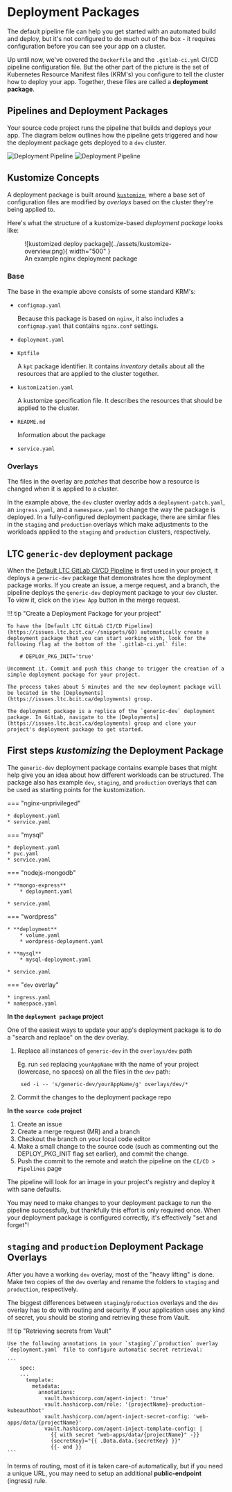 # Deployment Packages

The default pipeline file can help you get started with an automated build and deploy, but it's not configured to do much out of the box - it requires configuration before you can see your app on a cluster.

Up until now, we've covered the `Dockerfile` and the `.gitlab-ci.yml` CI/CD pipeline configuration file. But the other part of the picture is the set of Kubernetes Resource Manifest files (KRM's) you configure to tell the cluster how to deploy your app. Together, these files are called a **deployment package**.

## Pipelines and Deployment Packages

Your source code project runs the pipeline that builds and deploys your app. The diagram below outlines how the pipeline gets triggered and how the deployment package gets deployed to a `dev` cluster.

![Deployment Pipeline](../assets/deploy-pipeline-overview-light.png#only-light)
![Deployment Pipeline](../assets/deploy-pipeline-overview-dark.png#only-dark)

## Kustomize Concepts

A deployment package is built around [`kustomize`](https://kubectl.docs.kubernetes.io/), where a base set of configuration files are modified by *overlays* based on the cluster they're being applied to.

Here's what the structure of a kustomize-based *deployment package* looks like:

<!-- markdownlint-disable MD033 -->
<figure markdown>
![kustomized deploy package](../assets/kustomize-overview.png){ width="500" }
  <figcaption>An example nginx deployment package</figcaption>
</figure>

### Base

The base in the example above consists of some standard KRM's:

* `configmap.yaml`

    Because this package is based on `nginx`, it also includes a `configmap.yaml` that contains `nginx.conf` settings.

* `deployment.yaml`
* `Kptfile`

    A `kpt` package identifier. It contains *inventory* details about all the resources that are applied to the cluster together.

* `kustomization.yaml`

    A kustomize specification file. It describes the resources that should be applied to the cluster.

* `README.md`

    Information about the package

* `service.yaml`

### Overlays

The files in the overlay are *patches* that describe how a resource is changed when it is applied to a cluster.

In the example above, the `dev` cluster overlay adds a `deployment-patch.yaml`, an `ingress.yaml`, and a `namespace.yaml` to change the way the package is deployed. In a fully-configured deployment package, there are similar files in the `staging` and `production` overlays which make adjustments to the workloads applied to the `staging` and `production` clusters, respectively.

## LTC `generic-dev` deployment package

When the [Default LTC GitLab CI/CD Pipeline](https://issues.ltc.bcit.ca/-/snippets/60) is first used in your project, it deploys a `generic-dev` package that demonstrates how the deployment package works. If you create an issue, a merge request, and a branch, the pipeline deploys the `generic-dev` deployment package to your `dev` cluster. To view it, click on the `View App` button in the merge request.

!!! tip "Create a Deployment Package for your project"

    To have the [Default LTC GitLab CI/CD Pipeline](https://issues.ltc.bcit.ca/-/snippets/60) automatically create a deployment package that you can start working with, look for the following flag at the bottom of the `.gitlab-ci.yml` file:
    
        # DEPLOY_PKG_INIT='true'
    
    Uncomment it. Commit and push this change to trigger the creation of a simple deployment package for your project.

    The process takes about 5 minutes and the new deployment package will be located in the [Deployments](https://issues.ltc.bcit.ca/deployments) group.

    The deployment package is a replica of the `generic-dev` deployment package. In GitLab, navigate to the [Deployments](https://issues.ltc.bcit.ca/deployments) group and clone your project's deployment package to get started.

## First steps *kustomizing* the Deployment Package

The `generic-dev` deployment package contains example bases that might help give you an idea about how different workloads can be structured. The package also has example `dev`, `staging`, and `production` overlays that can be used as starting points for the kustomization.

=== "nginx-unprivileged"

    * deployment.yaml
    * service.yaml

=== "mysql"

    * deployment.yaml
    * pvc.yaml
    * service.yaml

=== "nodejs-mongodb"

    * **mongo-express**
        * deployment.yaml

    * service.yaml

=== "wordpress"

    * **deployment**
        * volume.yaml
        * wordpress-deployment.yaml

    * **mysql**
        * mysql-deployment.yaml

    * service.yaml

=== "`dev` overlay"

    * ingress.yaml
    * namespace.yaml

**In the `deployment package` project**

One of the easiest ways to update your app's deployment package is to do a "search and replace" on the dev overlay.

1. Replace all instances of `generic-dev` in the `overlays/dev` path

    Eg. run `sed` replacing `yourAppName` with the name of your project (lowercase, no spaces) on all the files in the `dev` path:

        sed -i -- 's/generic-dev/yourAppName/g' overlays/dev/*

1. Commit the changes to the deployment package repo

**In the `source code` project**

1. Create an issue
1. Create a merge request (MR) and a branch
1. Checkout the branch on your local code editor
1. Make a small change to the source code (such as commenting out the DEPLOY_PKG_INIT flag set earlier), and commit the change.
1. Push the commit to the remote and watch the pipeline on the `CI/CD > Pipelines` page

The pipeline will look for an image in your project's registry and deploy it with sane defaults.

You may need to make changes to your deployment package to run the pipeline successfully, but thankfully this effort is only required once. When your deployment package is configured correctly, it's effectively "set and forget"!

## `staging` and `production` Deployment Package Overlays

After you have a working `dev` overlay, most of the "heavy lifting" is done. Make two copies of the `dev` overlay and rename the folders to `staging` and `production`, respectively.

The biggest differences between `staging`/`production` overlays and the `dev` overlay has to do with routing and security. If your application uses any kind of secret, you should be storing and retrieving these from Vault.

!!! tip "Retrieving secrets from Vault"

    Use the following annotations in your `staging`/`production` overlay `deployment.yaml` file to configure automatic secret retrieval:

    ```
        spec:
        ...
          template:
            metadata:
              annotations:
                vault.hashicorp.com/agent-inject: 'true'
                vault.hashicorp.com/role: '{projectName}-production-kubeauthbot'
                vault.hashicorp.com/agent-inject-secret-config: 'web-apps/data/{projectName}'
                vault.hashicorp.com/agent-inject-template-config: |
                  {{ with secret "web-apps/data/{projectName}" -}}
                  {secretKey}="{{ .Data.data.{secretKey} }}"
                  {{- end }}
    ```

In terms of routing, most of it is taken care-of automatically, but if you need a unique URL, you may need to setup an additional **public-endpoint** (ingress) rule.
